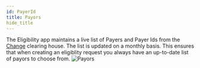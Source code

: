 ```yaml
---
id: PayerId
title: Payors
hide_title
---
```

The Eligibility app maintains a live list of Payers and Payer Ids from the [Change](https://www.changehealthcare.com/) clearing house. 
The list is updated on a monthly basis. 
This ensures that when creating an eligiblity request you always have an up-to-date list of payors to choose from. 
![Payors](assets/Eligibility/Payors.png)
